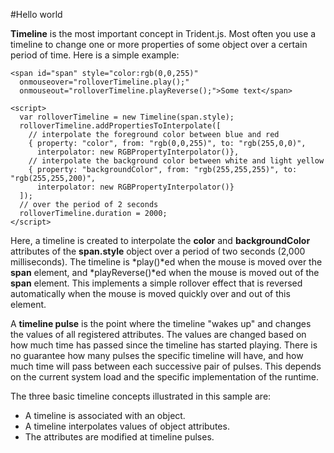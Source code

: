 #Hello world

**Timeline** is the most important concept in Trident.js. Most often you
use a timeline to change one or more properties of some object over a
certain period of time. Here is a simple example:

    <span id="span" style="color:rgb(0,0,255)" 
      onmouseover="rolloverTimeline.play();" 
      onmouseout="rolloverTimeline.playReverse();">Some text</span>

    <script>
      var rolloverTimeline = new Timeline(span.style);
      rolloverTimeline.addPropertiesToInterpolate([
        // interpolate the foreground color between blue and red
        { property: "color", from: "rgb(0,0,255)", to: "rgb(255,0,0)", 
          interpolator: new RGBPropertyInterpolator()},
        // interpolate the background color between white and light yellow
        { property: "backgroundColor", from: "rgb(255,255,255)", to: "rgb(255,255,200)", 
          interpolator: new RGBPropertyInterpolator()}
      ]);
      // over the period of 2 seconds
      rolloverTimeline.duration = 2000;
    </script>

Here, a timeline is created to interpolate the **color** and **backgroundColor**
attributes of the **span.style** object over a period of two seconds (2,000 milliseconds).
The timeline is *play()*ed when the mouse is moved over the **span** element,
and *playReverse()*ed when the mouse is moved out of the **span** element. This
implements a simple rollover effect that is reversed automatically when the mouse
is moved quickly over and out of this element.

A **timeline pulse** is the point where the timeline "wakes up" and changes the values of 
all registered attributes. The values are changed based on how much time has passed since 
the timeline has started playing. There is no guarantee how many pulses the specific
timeline will have, and how much time will pass between each successive pair of pulses.
This depends on the current system load and the specific implementation of the runtime.

The three basic timeline concepts illustrated in this sample are:

- A timeline is associated with an object.
- A timeline interpolates values of object attributes.
- The attributes are modified at timeline pulses.